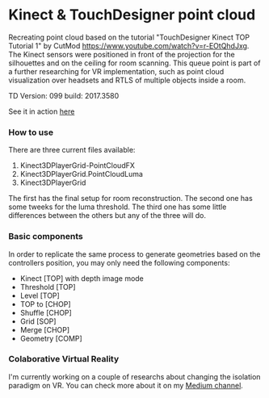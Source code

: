 # Kinect & TouchDesigner point cloud #

Recreating point cloud based on the tutorial "TouchDesigner Kinect TOP Tutorial 1" by CutMod https://www.youtube.com/watch?v=r-EOtQhdJxg.
The Kinect sensors were positioned in front of the projection for the silhouettes and on the ceiling for room scanning. This queue point is part of a further researching for VR implementation, such as point cloud visualization over headsets and RTLS of multiple objects inside a room.

TD Version: 099 build: 2017.3580

See it in action [here](https://vimeo.com/222030937)

### How to use ###

There are three current files available:

1. Kinect3DPlayerGrid-PointCloudFX
2. Kinect3DPlayerGrid.PointCloudLuma
3. Kinect3DPlayerGrid

The first has the final setup for room reconstruction. The second one has some tweeks for the luma threshold. The third one has some little differences between the others but any of the three will do.

### Basic components ###

In order to replicate the same process to generate geometries based on the controllers position, you may only need the following components:

* Kinect [TOP] with depth image mode
* Threshold [TOP]
* Level [TOP]
* TOP to [CHOP]
* Shuffle [CHOP]
* Grid [SOP]
* Merge [CHOP]
* Geometry [COMP]

### Colaborative Virtual Reality ###

I'm currently working on a couple of researchs about changing the isolation paradigm on VR. You can check more about it on my [Medium channel](https://medium.com/@ElPepe).

